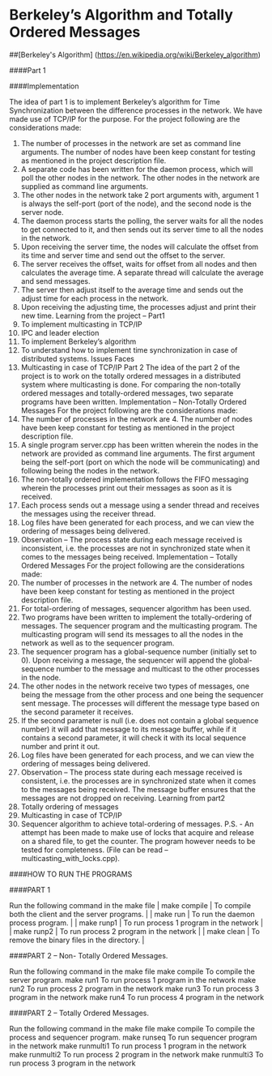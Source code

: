 # Berkeley’s Algorithm and Totally Ordered Messages

##[Berkeley's Algorithm] (https://en.wikipedia.org/wiki/Berkeley_algorithm)

####Part 1

####Implementation

The idea of part 1 is to implement Berkeley’s algorithm for Time Synchronization between the difference processes in the network. We have made use of TCP/IP for the purpose.
For the project following are the considerations made:
1.	The number of processes in the network are set as command line arguments. The number of nodes have been keep constant for testing as mentioned in the project description file.
2.	A separate code has been written for the daemon process, which will poll the other nodes in the network. The other nodes in the network are supplied as command line arguments.
3.	The other nodes in the network take 2 port arguments with, argument 1 is always the self-port (port of the node), and the second node is the server node. 
4.	The daemon process starts the polling, the server waits for all the nodes to get connected to it, and then sends out its server time to all the nodes in the network.
5.	Upon receiving the server time, the nodes will calculate the offset from its time and server time and send out the offset to the server.
6.	The server receives the offset, waits for offset from all nodes and then calculates the average time. A separate thread will calculate the average and send messages.
7.	The server then adjust itself to the average time and sends out the adjust time for each process in the network.
8.	Upon receiving the adjusting time, the processes adjust and print their new time.
Learning from the project – Part1
1.	To implement multicasting in TCP/IP
2.	IPC and leader election
3.	To implement Berkeley’s algorithm
4.	To understand how to implement time synchronization in case of distributed systems.
Issues Faces
1.	Multicasting in case of TCP/IP
Part 2
The idea of the part 2 of the project is to work on the totally ordered messages in a distributed system where multicasting is done. For comparing the non-totally ordered messages and totally-ordered messages, two separate programs have been written.
Implementation – Non-Totally Ordered Messages
For the project following are the considerations made:
1.	The number of processes in the network are 4. The number of nodes have been keep constant for testing as mentioned in the project description file.
2.	A single program server.cpp has been written wherein the nodes in the network are provided as command line arguments. The first argument being the self-port (port on which the node will be communicating) and following being the nodes in the network.
3.	The non-totally ordered implementation follows the FIFO messaging wherein the processes print out their messages as soon as it is received. 
4.	Each process sends out a message using a sender thread and receives the messages using the receiver thread.
5.	Log files have been generated for each process, and we can view the ordering of messages being delivered.
6.	Observation – The process state during each message received is inconsistent, i.e. the processes are not in synchronized state when it comes to the messages being received.
Implementation – Totally Ordered Messages
For the project following are the considerations made:
1.	The number of processes in the network are 4. The number of nodes have been keep constant for testing as mentioned in the project description file.
2.	For total-ordering of messages, sequencer algorithm has been used.
3.	Two programs have been written to implement the totally-ordering of messages. The sequencer program and the multicasting program. The multicasting program will send its messages to all the nodes in the network as well as to the sequencer program.
4.	The sequencer program has a global-sequence number (initially set to 0). Upon receiving a message, the sequencer will append the global-sequence number to the message and multicast to the other processes in the node.
5.	The other nodes in the network receive two types of messages, one being the message from the other process and one being the sequencer sent message. The processes will different the message type based on the second parameter it receives.
6.	If the second parameter is null (i.e. does not contain a global sequence number) it will add that message to its message buffer, while if it contains a second parameter, it will check it with its local sequence number and print it out.
7.	Log files have been generated for each process, and we can view the ordering of messages being delivered.
8.	Observation – The process state during each message received is consistent, i.e. the processes are in synchronized state when it comes to the messages being received. The message buffer ensures that the messages are not dropped on receiving.
Learning from part2
1.	Totally ordering of messages
2.	Multicasting in case of TCP/IP
3.	Sequencer algorithm to achieve total-ordering of messages.
P.S. -  An attempt has been made to make use of locks that acquire and release on a shared file, to get the counter. The program however needs to be tested for completeness. (File can be read – multicasting_with_locks.cpp).


####HOW TO RUN THE PROGRAMS

####PART 1

Run the following command in the make file
| make compile	| To compile both the client and the server programs. |
| make run	| To run the daemon process program. |
| make runp1 | To run process 1 program in the network |
| make runp2 | To run process 2 program in the network |
| make clean |	To remove the binary files in the directory. |


####PART 2 – Non- Totally Ordered Messages.

Run the following command in the make file
make compile	To compile the server program.
make run1	To run process 1 program in the network
make run2	To run process 2 program in the network
make run3	To run process 3 program in the network
make run4	To run process 4 program in the network

####PART 2 – Totally Ordered Messages.

Run the following command in the make file
make compile	To compile the process and sequencer program.
make runseq	To run sequencer program in the network
make runmulti1	To run process 1 program in the network
make runmulti2	To run process 2 program in the network
make runmulti3	To run process 3 program in the network



